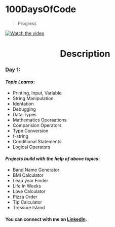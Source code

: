 # 100DaysOfCode
> Progress

[![Watch the video](https://img.youtube.com/vi/T-D1KVIuvjA/maxresdefault.jpg)](https://youtu.be/aZuBx2Ptcww)
<h1 align="center"><b>Description</b></h1>

### **Day 1:** 
#### <i> **Topic Learns**</i>:
- Printing, Input, Variable
- String Manipulation
- Identation
- Debugging 
- Data Types
- Mathematics Operaations
- Comparision Operators
- Type Conversion
- f-string
- Conditional Statements
- Logical Operators
#### <i> **Projects build with the help of above topics**</i>:
- Band Name Generator
- BMI Calculator
- Leap year Finder
- Life In Weeks
- Love Calculator
- Pizza Order 
- Tip Calculator
- Tressure Island

#### You can connect with me on [LinkedIn](https://www.linkedin.com/in/rishabhbaghel/).